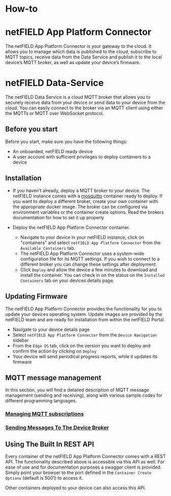 # How-to

# netFIELD App Platform Connector

The netFIELD App Platform Connector is your gateway to the cloud. It allows you to manage which data is published to the cloud, subscribe to MQTT topics, receive data from the Data Service and publish it to the local device’s MQTT broker, as well as update your device’s firmware.

# netFIELD Data-Service

The netFIELD Data Service is a cloud MQTT broker that allows you to securely receive data from your device or send data to your device from the cloud. You can easily connect to the broker via an MQTT client using either the MQTTs or MQTT over WebSocket protocol.

## Before you start
Before you start, make sure you have the following things:
- An onboarded, netFIELD ready device
- A user account with sufficient privileges to deploy containers to a device

## Installation
- If you haven't already, deploy a MQTT broker to your device. The netFIELD instance comes with a [mosquitto](https://mosquitto.org/) container ready to deploy. If you want to deploy a different broker, create your own container with the appropriate docker image. The broker can be configured via environment variables or the container create options. Read the brokers documentation for how to set it up properly

- Deploy the netFIELD App Platform Connector container.
    - Navigate to your device in your netFIELD instance, click on "containers" and select `netFIELD App Platform Connector` from the `Available Containers` tab.
    - The netFIELD App Platform Connector uses a system-wide configuration file for its MQTT settings. If you wish to connect to a different broker you can change these settings after deployment.
    - Click `Deploy` and allow the device a few minutes to download and install the container. You can check in on the status on the `Installed Containers` tab on your devices details page.

## Updating Firmware

The netFIELD App Platform Connector provides the functionality for you to update your devices operating system. Update images are provided by the netFIELD team and are ready for installation from within the netFIELD Portal.

- Navigate to your device details page
- Select `netFIELD App Platform Connector` from the `Device Navigation` sidebar
- From the `Edge OS` tab, click on the version you want to deploy and confirm the action by clicking on `Deploy`
- Your device will send periodical progress reports, while it updates its firmware

## MQTT message management

In this section, you will find a detailed description of MQTT message management (sending and receiving), along with various sample codes for different programming languages.

### [Managing MQTT subscriptions](device-container-examples/README.md)

### [Sending Messages To The Device Broker](api-key-examples/README.md)

## Using The Built In REST API
Every container of the netFIELD App Platform Connector comes with a REST API. The functionality described above is accessible via this API as well. For ease of use and for documentation purposes a swagger client is provided. Simply point your browser to the port defined in the `Container Create Options` (default is 5001) to access it.

Other containers deployed to your device can also access this API.

